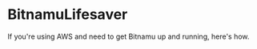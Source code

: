 BitnamuLifesaver
================

If you're using AWS and need to get Bitnamu up and running, here's how.